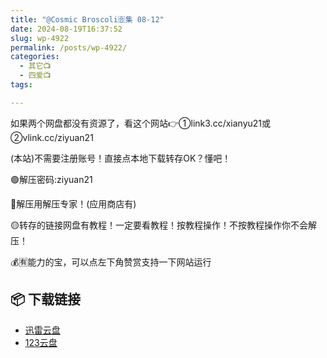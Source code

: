 ```yaml
---
title: "@Cosmic Broscoli🈴集 08-12"
date: 2024-08-19T16:37:52
slug: wp-4922
permalink: /posts/wp-4922/
categories:
  - 其它📺
  - 四爱📺
tags:

---
```


如果两个网盘都没有资源了，看这个网站👉①link3.cc/xianyu21或②vlink.cc/ziyuan21

(本站)不需要注册账号！直接点本地下载转存OK？懂吧！

🟢解压密码:ziyuan21

🔵解压用解压专家！(应用商店有)

🟡转存的链接网盘有教程！一定要看教程！按教程操作！不按教程操作你不会解压！

💰🈶能力的宝，可以点左下角赞赏支持一下网站运行

## 📦 下载链接
- [迅雷云盘](https://blziyuan21.com/pay-download/4922?key=d3ab50325c&down_id=0)
- [123云盘](https://blziyuan21.com/pay-download/4922?key=d3ab50325c&down_id=1)

